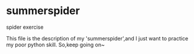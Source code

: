 # summerspider
spider exercise

This file is the description of my 'summerspider',and I just want to practice my poor python skill.
So,keep going on~
